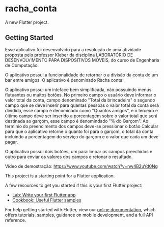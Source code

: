# racha_conta

A new Flutter project.

## Getting Started

Esse aplicativo foi desenvolvido para a resolução de uma atividade proposta pelo professor Kleber da disciplina LABORATÓRIO DE DESENVOLVIMENTO PARA DISPOSITIVOS MÓVEIS, do curso de Engenharia de Computação.

O aplicativo possui a funcionalidade de retornar o a divisão da conta de um bar entre amigos. O aplicativo é denominado Racha conta.

O aplicativo possui um inteface bem simplificada, não possuindo menus flutuantes ou muitos botões. No primeiro campo o usuário deve informar o valor total da conta, campo denominado "Total da brincadeira" o segundo campo que se deve inserir para quantas pessoas o valor total da conta será dividida, esse campo é denominado como "Quantos amigos", e o terceiro e último campo deve ser inserido a porcentagem sobre o valor total que será destinada ao garçom, esse campo é denomindado "% do Garçom". Ao terminio do preencimento dos campos deve-se pressionar o botão Calcular para que o aplicativo retorne o quanto foi para o garçom, o total da conta incluindo a porcentagem do serviço do garçom e o valor que cada um deve pagar.

O aplicativo possui dois botões, um para limpar os campos preechidos e outro para enviar os valores dos campos e retonar o resultado.

Vídeo de demostração: https://www.youtube.com/watch?v=nw4B2uYd0Ng

This project is a starting point for a Flutter application.

A few resources to get you started if this is your first Flutter project:

- [Lab: Write your first Flutter app](https://flutter.dev/docs/get-started/codelab)
- [Cookbook: Useful Flutter samples](https://flutter.dev/docs/cookbook)

For help getting started with Flutter, view our
[online documentation](https://flutter.dev/docs), which offers tutorials,
samples, guidance on mobile development, and a full API reference.
